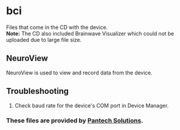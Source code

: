 # bci

Files that come in the CD with the device.  
**Note:** The CD also included Brainwave Visualizer which could not be uploaded due to large file size.

## NeuroView

NeuroView is used to view and record data from the device.

## Troubleshooting

1. Check baud rate for the device's COM port in Device Manager.

### **These files are provided by [Pantech Solutions](https://www.pantechsolutions.net/)**.